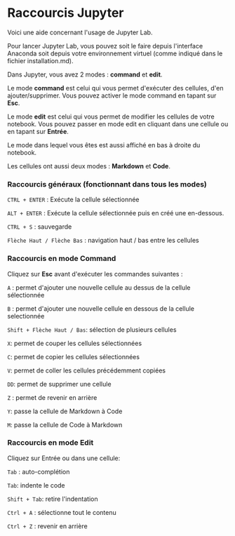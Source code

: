 # Raccourcis Jupyter

Voici une aide concernant l'usage de Jupyter Lab. 

Pour lancer Jupyter Lab, vous pouvez soit le faire depuis l'interface Anaconda soit depuis votre environnement virtuel (comme indiqué dans le fichier installation.md).

Dans Jupyter, vous avez 2 modes : **command** et **edit**.

Le mode **command** est celui qui vous permet d'exécuter des cellules, d'en ajouter/supprimer. Vous pouvez activer le mode command en tapant sur **Esc**.

Le mode **edit** est celui qui vous permet de modifier les cellules de votre notebook. Vous pouvez passer en mode edit en cliquant dans une cellule ou en tapant sur **Entrée**.

Le mode dans lequel vous êtes est aussi affiché en bas à droite du notebook.

Les cellules ont aussi deux modes : **Markdown** et **Code**. 

### Raccourcis généraux (fonctionnant dans tous les modes)

```CTRL + ENTER``` : Exécute la cellule sélectionnée

```ALT + ENTER``` : Exécute la cellule sélectionnée puis en créé une en-dessous.

```CTRL + S``` : sauvegarde

```Flèche Haut / Flèche Bas``` : navigation haut / bas entre les cellules

### Raccourcis en mode Command

Cliquez sur **Esc** avant d'exécuter les commandes suivantes : 

```A``` : permet d'ajouter une nouvelle cellule au dessus de la cellule sélectionnée

```B``` : permet d'ajouter une nouvelle cellule en dessous de la cellule selectionnée

```Shift + Flèche Haut / Bas```:  sélection de plusieurs cellules

```X```: permet de couper les cellules sélectionnées

```C```: permet de copier les cellules sélectionnées

```V```: permet de coller les cellules précédemment copiées

```DD```: permet de supprimer une cellule

```Z``` : permet de revenir en arrière

```Y```: passe la cellule de Markdown à Code

```M```: passe la cellule de Code à Markdown

### Raccourcis en mode Edit

Cliquez sur Entrée ou dans une cellule:

```Tab``` : auto-complétion

```Tab```: indente le code

```Shift + Tab```: retire l'indentation

```Ctrl + A``` : sélectionne tout le contenu

```Ctrl + Z``` : revenir en arrière
